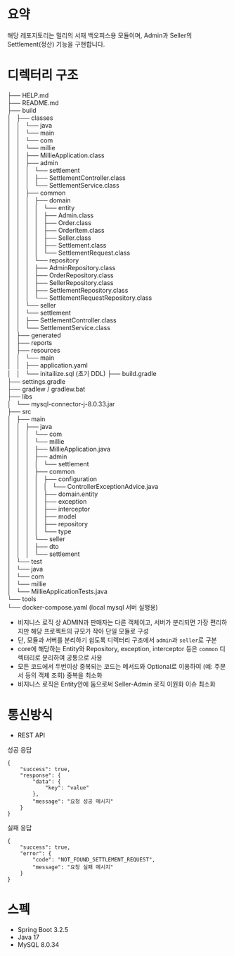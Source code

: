 # 요약
해당 레포지토리는 밀리의 서재 백오피스용 모듈이며, Admin과 Seller의 Settlement(정산) 기능을 구현합니다.

# 디렉터리 구조

├── HELP.md  
├── README.md  
├── build  
│   ├── classes  
│   │   └── java  
│   │       └── main  
│   │           └── com  
│   │               └── millie  
│   │                   ├── MillieApplication.class  
│   │                   ├── admin  
│   │                   │   └── settlement  
│   │                   │       ├── SettlementController.class  
│   │                   │       └── SettlementService.class  
│   │                   ├── common  
│   │                   │   ├── domain  
│   │                   │   │   └── entity  
│   │                   │   │       ├── Admin.class  
│   │                   │   │       ├── Order.class  
│   │                   │   │       ├── OrderItem.class  
│   │                   │   │       ├── Seller.class  
│   │                   │   │       ├── Settlement.class  
│   │                   │   │       └── SettlementRequest.class  
│   │                   │   └── repository  
│   │                   │       ├── AdminRepository.class  
│   │                   │       ├── OrderRepository.class  
│   │                   │       ├── SellerRepository.class  
│   │                   │       ├── SettlementRepository.class  
│   │                   │       └── SettlementRequestRepository.class  
│   │                   └── seller  
│   │                       └── settlement  
│   │                           ├── SettlementController.class  
│   │                           └── SettlementService.class  
│   ├── generated  
│   ├── reports  
│   ├── resources  
│   │   └── main  
│   │       ├── application.yaml  
│   │       └── initailize.sql (초기 DDL)
├── build.gradle  
├── settings.gradle  
├── gradlew / gradlew.bat  
├── libs  
│   └── mysql-connector-j-8.0.33.jar  
├── src  
│   ├── main  
│   │   ├── java  
│   │   │   └── com  
│   │   │       └── millie  
│   │   │           ├── MillieApplication.java  
│   │   │           ├── admin  
│   │   │           │   └── settlement  
│   │   │           ├── common  
│   │   │           │   ├── configuration  
│   │   │           │   │   └── ControllerExceptionAdvice.java  
│   │   │           │   ├── domain.entity  
│   │   │           │   ├── exception  
│   │   │           │   ├── interceptor  
│   │   │           │   ├── model  
│   │   │           │   ├── repository  
│   │   │           │   └── type  
│   │   │           └── seller  
│   │   │               ├── dto  
│   │   │               └── settlement  
│   └── test  
│       └── java  
│           └── com  
│               └── millie  
│                   └── MillieApplicationTests.java  
└── tools  
└── docker-compose.yaml (local mysql 서버 실행용)

* 비지니스 로직 상 ADMIN과 판매자는 다른 객체이고, 서버가 분리되면 가장 편리하지만 해당 프로젝트의 규모가 작아 단일 모듈로 구성
* 단, 모듈과 서버를 분리하기 쉽도록 디렉터리 구조에서 `admin`과 `seller`로 구분
* core에 해당하는 Entity와 Repository, exception, interceptor 등은 `common` 디렉터리로 분리하여 공통으로 사용
* 모든 코드에서 두번이상 중복되는 코드는 메서드와 Optional로 이용하여 (예: 주문서 등의 객체 조회) 중복을 최소화
* 비지니스 로직은 Entity안에 둠으로써 Seller-Admin 로직 이원화 이슈 최소화

# 통신방식
* REST API

성공 응답
```
{
    "success": true,
    "response": {
        "data": {
            "key": "value"
        },
        "message": "요청 성공 메시지"
    }
}
```

실패 응답
```
{
    "success": true,
    "error": {
        "code": "NOT_FOUND_SETTLEMENT_REQUEST",
        "message": "요청 실패 메시지"
    }
}
```

# 스펙 
* Spring Boot 3.2.5
* Java 17
* MySQL 8.0.34

